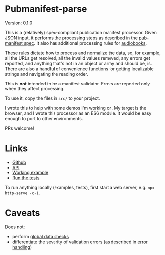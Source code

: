 # Pubmanifest-parse

Version: 0.1.0

This is a (relatively) spec-compliant publication manifest processor. Given JSON input, it performs the processing steps as described in the [pub-manifest spec](https://www.w3.org/TR/pub-manifest/#manifest-processing). It also has additional processing rules for [audiobooks](https://www.w3.org/TR/audiobooks/#audio-manifest-processing). 

These rules dictate how to process and normalize the data, so, for example, all the URLs get resolved, all the invalid values removed, any errors get reported, and anything that's not in an object or array and should be, is. There are also a handful of convenience functions for getting localizable strings and navigating the reading order.

This is __not__ intended to be a manifest validator. Errors are reported only when they affect processing.

To use it, copy the files in `src/` to your project.

I wrote this to help with some demos I'm working on. My target is the browser, and I wrote this processor as an ES6 module. It would be easy enough to port to other environments.

PRs welcome! 

# Links

* [Github](https://github.com/marisademeglio/pubmanifest-parse)
* [API](https://marisademeglio.github.io/pubmanifest-parse/api)
* [Working example](https://marisademeglio.github.io/pubmanifest-parse/example)
* [Run the tests](https://marisademeglio.github.io/pubmanifest-parse/tests/run-tests.html)

To run anything locally (examples, tests), first start a web server, e.g. `npx http-serve -c-1`.

# Caveats

Does not:
* perform [global data checks](https://www.w3.org/TR/pub-manifest/#dfn-global-data-checks)
* differentiate the severity of validation errors (as described in [error handling](https://www.w3.org/TR/pub-manifest/#processing-errors))

